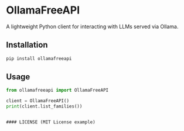 # OllamaFreeAPI

A lightweight Python client for interacting with LLMs served via Ollama.

## Installation

```bash
pip install ollamafreeapi
```

## Usage

```python
from ollamafreeapi import OllamaFreeAPI

client = OllamaFreeAPI()
print(client.list_families())
```
```

#### LICENSE (MIT License example)
